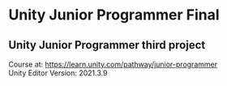 # Unity Junior Programmer Final
## Unity Junior Programmer third project
Course at: https://learn.unity.com/pathway/junior-programmer <br />
Unity Editor Version: 2021.3.9
